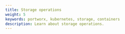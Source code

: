 ```yaml
---
title: Storage operations
weight: 5
keywords: portworx, kubernetes, storage, containers
description: Learn about storage operations. 
---
```

